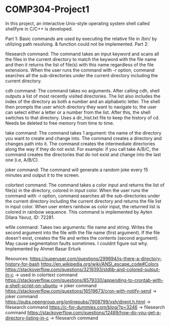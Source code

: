 # COMP304-Project1

In this project, an interactive Unix-style operating system shell called shellfyre in C/C++ is developed. 

Part 1:
Basic commands are used by executing the relative file in /bin/ by utilizing path resolving. & function could not be implemented. 
Part 2:

filesearch command:
The command takes an input keyword and scans all the files in the current directory to match the keyword with the file name and then it returns the list of file(s) with this name regardless of the file extensions. When the user runs the command with -r option, command searches all the sub-directories under the current directory including the current directory.

cdh command:
The command takes no arguments. After calling cdh, shell outputs a list of most recently visited directories. The list also includes the index of the directory as both a number and an alphabetic letter. The shell then prompts the user which directory they want to navigate to; the user can select either a letter or a number from the list. After this, the shell switches to that directory. Uses a dir_hist.txt file to keep the history of cd. Needs be deleted to free memory from time to time.

take command:
The command takes 1 argument: the name of the directory you want to create and change into. The command creates a directory and changes path into it. The command creates the intermediate directories along the way if they do not exist. For example: if you call take A/B/C, the command creates the directories that do not exist and change into the last one (i.e, A/B/C).

joker command:
The command will generate a random joke every 15 minutes and output it to the screen.

colortext command:
The command takes a color input and returns the list of file(s) in the directory, colored in input color. When the user runs the command with -r option, command searches all the sub-directories under the current directory including the current directory and returns the file list in input color. When user enters rainbow as color input, the returned list is colored in rainbow sequence. This command is implemented by Ayten Dilara Yavuz, ID: 72281.

wfile command:
Takes two arguments: file name and string. Writes the second argument into the file with the file name (first argument). If the file doesn't exist, creates the file and writes the contents (second argument). May cause segmentation faults sometimes. I couldnt figure out why. Implemented by Ahmet Basar Erturk

Resources:
https://superuser.com/questions/299694/is-there-a-directory-history-for-bash
https://en.wikipedia.org/wiki/ANSI_escape_code#Colors
https://stackoverflow.com/questions/3219393/stdlib-and-colored-output-in-c -> used in colortext command
https://stackoverflow.com/questions/8579330/appending-to-crontab-with-a-shell-script-on-ubuntu -> joker command
https://stackoverflow.com/questions/16519673/cron-with-notify-send -> joker command
https://pubs.opengroup.org/onlinepubs/7908799/xsh/dirent.h.html  -> filesearch command
https://c-for-dummies.com/blog/?p=3246 -> filesearch command
https://stackoverflow.com/questions/12489/how-do-you-get-a-directory-listing-in-c -> filesearch command
